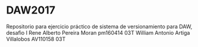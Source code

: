 # DAW2017
Repositorio para ejercicio práctico de sistema de versionamiento para DAW, desafìo I
Rene Alberto Pereira Moran pm160414 03T
William Antonio Artiga Villalobos AV110158 03T

